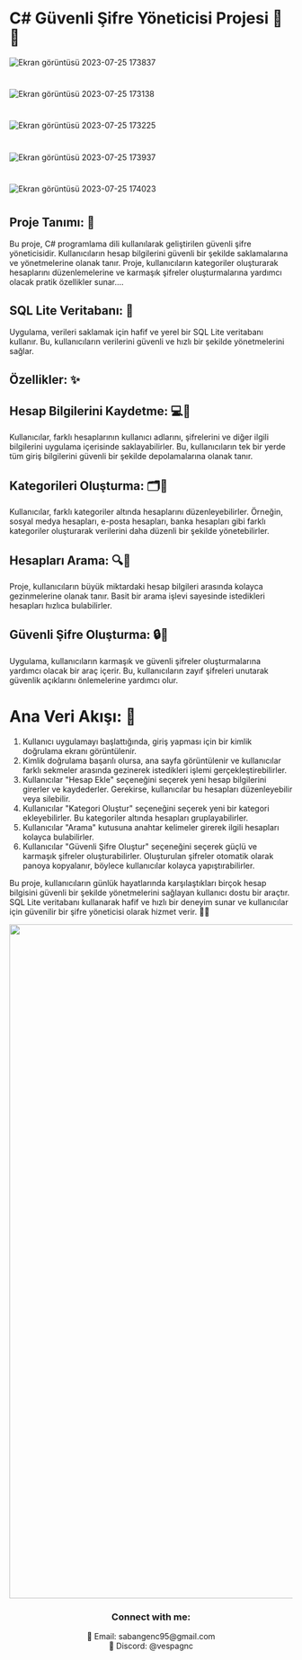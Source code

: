 # C# Güvenli Şifre Yöneticisi Projesi 🚀🔐

![Ekran görüntüsü 2023-07-25 173837](https://github.com/SabanGnc/C-Sharp-Sifre-Yoneticisi/assets/139702707/7ca54335-8bd6-4c38-8b18-45bb20a9ad2a)
#
![Ekran görüntüsü 2023-07-25 173138](https://github.com/SabanGnc/C-Sharp-Sifre-Yoneticisi/assets/139702707/93a2811f-10a2-416f-97a5-993bf36a6b5c)
#
![Ekran görüntüsü 2023-07-25 173225](https://github.com/SabanGnc/C-Sharp-Sifre-Yoneticisi/assets/139702707/7b5ad338-4923-4db0-8fd3-4fd343782942)
#
![Ekran görüntüsü 2023-07-25 173937](https://github.com/SabanGnc/C-Sharp-Sifre-Yoneticisi/assets/139702707/4a956cee-33c6-43db-97bf-8e69e57eae8b)
#
![Ekran görüntüsü 2023-07-25 174023](https://github.com/SabanGnc/C-Sharp-Sifre-Yoneticisi/assets/139702707/62f03823-655c-4d30-8664-449943e8de28)
#


## Proje Tanımı: 📝
Bu proje, C# programlama dili kullanılarak geliştirilen güvenli şifre yöneticisidir. Kullanıcıların hesap bilgilerini güvenli bir şekilde saklamalarına ve yönetmelerine olanak tanır. Proje, kullanıcıların kategoriler oluşturarak hesaplarını düzenlemelerine ve karmaşık şifreler oluşturmalarına yardımcı olacak pratik özellikler sunar.... 


## SQL Lite Veritabanı: 💾
Uygulama, verileri saklamak için hafif ve yerel bir SQL Lite veritabanı kullanır. Bu, kullanıcıların verilerini güvenli ve hızlı bir şekilde yönetmelerini sağlar.

## Özellikler: ✨

## Hesap Bilgilerini Kaydetme: 💻💼
Kullanıcılar, farklı hesaplarının kullanıcı adlarını, şifrelerini ve diğer ilgili bilgilerini uygulama içerisinde saklayabilirler. Bu, kullanıcıların tek bir yerde tüm giriş bilgilerini güvenli bir şekilde depolamalarına olanak tanır.

## Kategorileri Oluşturma: 🗂️📂
Kullanıcılar, farklı kategoriler altında hesaplarını düzenleyebilirler. Örneğin, sosyal medya hesapları, e-posta hesapları, banka hesapları gibi farklı kategoriler oluşturarak verilerini daha düzenli bir şekilde yönetebilirler.


## Hesapları Arama: 🔍📝
Proje, kullanıcıların büyük miktardaki hesap bilgileri arasında kolayca gezinmelerine olanak tanır. Basit bir arama işlevi sayesinde istedikleri hesapları hızlıca bulabilirler.

## Güvenli Şifre Oluşturma: 🔒🔑
Uygulama, kullanıcıların karmaşık ve güvenli şifreler oluşturmalarına yardımcı olacak bir araç içerir. Bu, kullanıcıların zayıf şifreleri unutarak güvenlik açıklarını önlemelerine yardımcı olur.

# Ana Veri Akışı: 🔄

1. Kullanıcı uygulamayı başlattığında, giriş yapması için bir kimlik doğrulama ekranı görüntülenir.
2. Kimlik doğrulama başarılı olursa, ana sayfa görüntülenir ve kullanıcılar farklı sekmeler arasında gezinerek istedikleri işlemi gerçekleştirebilirler.
3. Kullanıcılar "Hesap Ekle" seçeneğini seçerek yeni hesap bilgilerini girerler ve kaydederler. Gerekirse, kullanıcılar bu hesapları düzenleyebilir veya silebilir.
4. Kullanıcılar "Kategori Oluştur" seçeneğini seçerek yeni bir kategori ekleyebilirler. Bu kategoriler altında hesapları gruplayabilirler.
5. Kullanıcılar "Arama" kutusuna anahtar kelimeler girerek ilgili hesapları kolayca bulabilirler.
6. Kullanıcılar "Güvenli Şifre Oluştur" seçeneğini seçerek güçlü ve karmaşık şifreler oluşturabilirler. Oluşturulan şifreler otomatik olarak panoya kopyalanır, böylece kullanıcılar kolayca yapıştırabilirler.

Bu proje, kullanıcıların günlük hayatlarında karşılaştıkları birçok hesap bilgisini güvenli bir şekilde yönetmelerini sağlayan kullanıcı dostu bir araçtır. SQL Lite veritabanı kullanarak hafif ve hızlı bir deneyim sunar ve kullanıcılar için güvenilir bir şifre yöneticisi olarak hizmet verir. 🤝🔐

<div align="center">
  <a href="https://github.com/SabanGnc">
    <img src="https://github.com/SabanGnc/SabanGnc/assets/139702707/cc75e47a-eda0-498f-bc38-1a9a3e6ea37c" alt="Github Stats" width="1200">
  </a>
</div>


<h3 align="center">Connect with me:</h3> 
<p align="center">
  📧 Email: sabangenc95@gmail.com<br>
  💬 Discord: @vespagnc<br>
</p>
